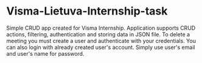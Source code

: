 # Visma-Lietuva-Internship-task
Simple CRUD app created for Visma Internship.
Application supports CRUD actions, filtering, authentication and storing data in JSON file. To delete a meeting you must create a user and authenticate with your credentials. You can also login with already created user's account. Simply use user's email and user's name for password.
